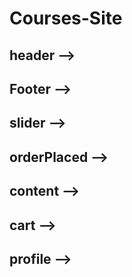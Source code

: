 # Courses-Site
<h2>header --><br></h2>
<h2>Footer -->
<br></h2>
<h2>slider -->
<br></h2>
<h2>orderPlaced -->
<br></h2>
<h2>content -->
<br></h2>
<h2>cart -->
<br></h2>
<h2>profile --></h2>
